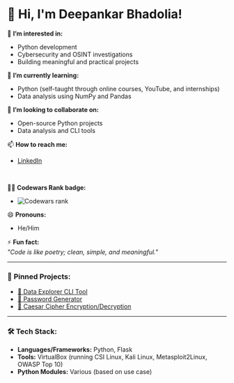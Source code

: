 # 👋 Hi, I'm Deepankar Bhadolia!  

👀 **I’m interested in:**  
- Python development  
- Cybersecurity and OSINT investigations  
- Building meaningful and practical projects  

🌱 **I’m currently learning:**  
- Python (self-taught through online courses, YouTube, and internships)  
- Data analysis using NumPy and Pandas  

💞️ **I’m looking to collaborate on:**  
- Open-source Python projects  
- Data analysis and CLI tools  

📫 **How to reach me:**  
- [LinkedIn](https://www.linkedin.com/in/deepankarbh-wapt/)
<br>

🥷🏼 **Codewars Rank badge:**

- ![Codewars rank](https://www.codewars.com/users/Deepankar_77_/badges/small)

😄 **Pronouns:**  
- He/Him  

⚡ **Fun fact:**  
*"Code is like poetry; clean, simple, and meaningful."*  

---

### 🚀 **Pinned Projects:**  
- [🔎 Data Explorer CLI Tool](https://github.com/Deepankar977/Data-Explorer)  
- [🔐 Password Generator](https://github.com/Deepankar977/Password-Generator)  
- [🔏 Caesar Cipher Encryption/Decryption](https://github.com/Deepankar977/Caesar-Cipher)  

---

### 🛠️ **Tech Stack:**  
- **Languages/Frameworks:** Python, Flask  
- **Tools:** VirtualBox (running CSI Linux, Kali Linux, Metasploit2Linux, OWASP Top 10)  
- **Python Modules:** Various (based on use case)  

<!---  
DeepankarBhadolia/DeepankarBhadolia is a ✨ special ✨ repository because its `README.md` (this file) appears on your GitHub profile.  
You can click the Preview link to take a look at your changes.  
--->  
